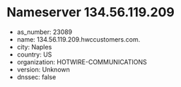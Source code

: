 # Nameserver 134.56.119.209

* as_number: 23089
* name: 134.56.119.209.hwccustomers.com.
* city: Naples
* country: US
* organization: HOTWIRE-COMMUNICATIONS
* version: Unknown
* dnssec: false

